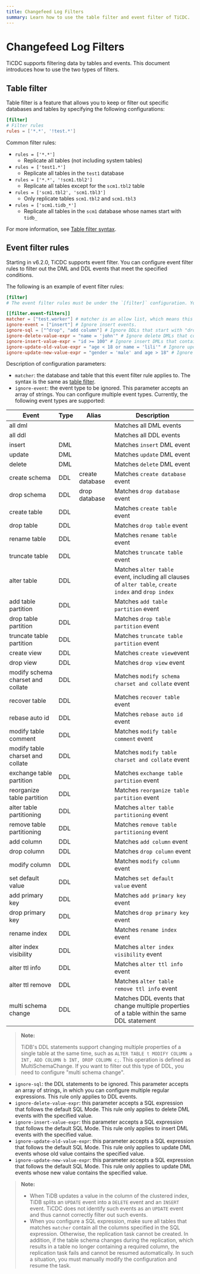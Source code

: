 ```yaml
---
title: Changefeed Log Filters
summary: Learn how to use the table filter and event filter of TiCDC.
---
```


# Changefeed Log Filters

TiCDC supports filtering data by tables and events. This document introduces how to use the two types of filters.

## Table filter

Table filter is a feature that allows you to keep or filter out specific databases and tables by specifying the following configurations:

```toml
[filter]
# Filter rules
rules = ['*.*', '!test.*']
```

Common filter rules:

- `rules = ['*.*']`
    - Replicate all tables (not including system tables)
- `rules = ['test1.*']`
    - Replicate all tables in the `test1` database
- `rules = ['*.*', '!scm1.tbl2']`
    - Replicate all tables except for the `scm1.tbl2` table
- `rules = ['scm1.tbl2', 'scm1.tbl3']`
    - Only replicate tables `scm1.tbl2` and `scm1.tbl3`
- `rules = ['scm1.tidb_*']`
    - Replicate all tables in the `scm1` database whose names start with `tidb_`

For more information, see [Table filter syntax](/table-filter.md#syntax).

## Event filter rules

Starting in v6.2.0, TiCDC supports event filter. You can configure event filter rules to filter out the DML and DDL events that meet the specified conditions.

The following is an example of event filter rules:

```toml
[filter]
# The event filter rules must be under the `[filter]` configuration. You can configure multiple event filters at the same time.

[[filter.event-filters]]
matcher = ["test.worker"] # matcher is an allow list, which means this rule only applies to the worker table in the test database.
ignore-event = ["insert"] # Ignore insert events.
ignore-sql = ["^drop", "add column"] # Ignore DDLs that start with "drop" or contain "add column".
ignore-delete-value-expr = "name = 'john'" # Ignore delete DMLs that contain the condition "name = 'john'".
ignore-insert-value-expr = "id >= 100" # Ignore insert DMLs that contain the condition "id >= 100".
ignore-update-old-value-expr = "age < 18 or name = 'lili'" # Ignore update DMLs whose old value contains "age < 18" or "name = 'lili'".
ignore-update-new-value-expr = "gender = 'male' and age > 18" # Ignore update DMLs whose new value contains "gender = 'male'" and "age > 18".
```

Description of configuration parameters:

- `matcher`: the database and table that this event filter rule applies to. The syntax is the same as [table filter](/table-filter.md).
- `ignore-event`: the event type to be ignored. This parameter accepts an array of strings. You can configure multiple event types. Currently, the following event types are supported:

| Event           | Type | Alias | Description         |
| --------------- | ---- | -|--------------------------|
| all dml         |      | |Matches all DML events       |
| all ddl         |      | |Matches all DDL events         |
| insert          | DML  | |Matches `insert` DML event      |
| update          | DML  | |Matches `update` DML event      |
| delete          | DML  | |Matches `delete` DML event      |
| create schema   | DDL  | create database |Matches `create database` event |
| drop schema     | DDL  | drop database  |Matches `drop database` event |
| create table    | DDL  | |Matches `create table` event    |
| drop table      | DDL  | |Matches `drop table` event      |
| rename table    | DDL  | |Matches `rename table` event    |
| truncate table  | DDL  | |Matches `truncate table` event  |
| alter table     | DDL  | |Matches `alter table` event, including all clauses of `alter table`, `create index` and `drop index`   |
| add table partition    | DDL  | |Matches `add table partition` event     |
| drop table partition    | DDL  | |Matches `drop table partition` event     |
| truncate table partition    | DDL  | |Matches `truncate table partition` event     |
| create view     | DDL  | |Matches `create view`event     |
| drop view     | DDL  | |Matches `drop view` event     |
| modify schema charset and collate | DDL  | |Matches `modify schema charset and collate` event     |
| recover table   | DDL  | |Matches `recover table` event    |
| rebase auto id    | DDL  | |Matches `rebase auto id` event    |
| modify table comment | DDL  | |Matches `modify table comment` event    |
| modify table charset and collate | DDL  | |Matches `modify table charset and collate` event    |
| exchange table partition | DDL  | |Matches `exchange table partition` event    |
| reorganize table partition | DDL  | |Matches `reorganize table partition` event    |
| alter table partitioning | DDL  | |Matches `alter table partitioning` event    |
| remove table partitioning | DDL  | |Matches `remove table partitioning` event    |
| add column | DDL  | |Matches `add column` event    |
| drop column | DDL  | |Matches `drop column` event    |
| modify column | DDL  | |Matches `modify column` event    |
| set default value | DDL  | |Matches `set default value` event    |
| add primary key | DDL  | |Matches `add primary key` event    |
| drop primary key | DDL  | |Matches `drop primary key` event    |
| rename index | DDL  | |Matches `rename index` event    |
| alter index visibility | DDL  | |Matches `alter index visibility` event    |
| alter ttl info | DDL  | |Matches `alter ttl info` event    |
| alter ttl remove| DDL  | |Matches `alter table remove ttl info` event    |
| multi schema change | DDL  | |Matches DDL events that change multiple properties of a table within the same DDL statement |

> **Note:**
>
> TiDB's DDL statements support changing multiple properties of a single table at the same time, such as `ALTER TABLE t MODIFY COLUMN a INT, ADD COLUMN b INT, DROP COLUMN c;`. This operation is defined as MultiSchemaChange. If you want to filter out this type of DDL, you need to configure "multi schema change".

- `ignore-sql`: the DDL statements to be ignored. This parameter accepts an array of strings, in which you can configure multiple regular expressions. This rule only applies to DDL events.
- `ignore-delete-value-expr`: this parameter accepts a SQL expression that follows the default SQL Mode. This rule only applies to delete DML events with the specified value.
- `ignore-insert-value-expr`: this parameter accepts a SQL expression that follows the default SQL Mode. This rule only applies to insert DML events with the specified value.
- `ignore-update-old-value-expr`: this parameter accepts a SQL expression that follows the default SQL Mode. This rule only applies to update DML events whose old value contains the specified value.
- `ignore-update-new-value-expr`: this parameter accepts a SQL expression that follows the default SQL Mode. This rule only applies to update DML events whose new value contains the specified value.

> **Note:**
>
> - When TiDB updates a value in the column of the clustered index, TiDB splits an `UPDATE` event into a `DELETE` event and an `INSERT` event. TiCDC does not identify such events as an `UPDATE` event and thus cannot correctly filter out such events.
> - When you configure a SQL expression, make sure all tables that matches `matcher` contain all the columns specified in the SQL expression. Otherwise, the replication task cannot be created. In addition, if the table schema changes during the replication, which results in a table no longer containing a required column, the replication task fails and cannot be resumed automatically. In such a situation, you must manually modify the configuration and resume the task.
